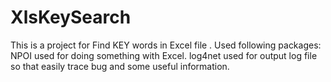 # XlsKeySearch
This is a project for Find KEY words in Excel file .
Used following packages:
  NPOI used for doing something with Excel.
  log4net used for output log file so that easily trace bug and some useful information.
